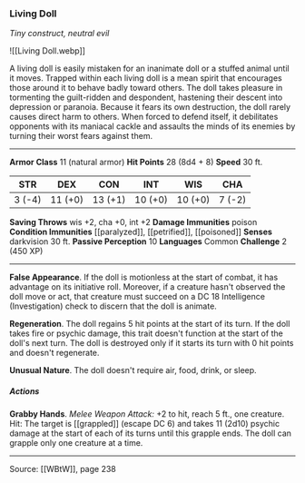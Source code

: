 ### Living Doll
_Tiny construct, neutral evil_

![[Living Doll.webp]]

A living doll is easily mistaken for an inanimate doll or a stuffed animal until it moves. Trapped within each living doll is a mean spirit that encourages those around it to behave badly toward others. The doll takes pleasure in tormenting the guilt-ridden and despondent, hastening their descent into depression or paranoia. Because it fears its own destruction, the doll rarely causes direct harm to others. When forced to defend itself, it debilitates opponents with its maniacal cackle and assaults the minds of its enemies by turning their worst fears against them.




---

**Armor Class** 11 (natural armor)
**Hit Points** 28 (8d4 + 8)
**Speed** 30 ft.

| STR     | DEX     | CON     | INT     | WIS     | CHA     |
|---------|---------|---------|---------|---------|---------|
| 3 (-4) | 11 (+0) | 13 (+1) | 10 (+0) | 10 (+0) | 7 (-2) |

**Saving Throws** wis +2, cha +0, int +2
**Damage Immunities** poison
**Condition Immunities** [[paralyzed]], [[petrified]], [[poisoned]]
**Senses** darkvision 30 ft.
**Passive Perception** 10
**Languages** Common
**Challenge** 2 (450 XP)

---

**False Appearance**. If the doll is motionless at the start of combat, it has advantage on its initiative roll. Moreover, if a creature hasn't observed the doll move or act, that creature must succeed on a DC 18 Intelligence (Investigation) check to discern that the doll is animate.

**Regeneration**. The doll regains 5 hit points at the start of its turn. If the doll takes fire or psychic damage, this trait doesn't function at the start of the doll's next turn. The doll is destroyed only if it starts its turn with 0 hit points and doesn't regenerate.

**Unusual Nature**. The doll doesn't require air, food, drink, or sleep.

##### Actions
**Grabby Hands**. _Melee Weapon Attack:_ +2 to hit, reach 5 ft., one creature. Hit: The target is [[grappled]] (escape DC 6) and takes 11 (2d10) psychic damage at the start of each of its turns until this grapple ends. The doll can grapple only one creature at a time.


---

Source: [[WBtW]], page 238